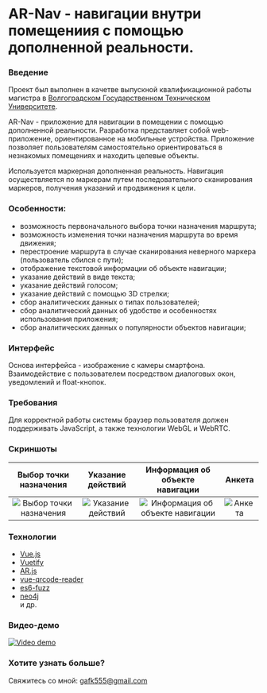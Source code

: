 # AR-Nav - навигации внутри помещениия с помощью дополненной реальности.

### Введение
Проект был выполнен в качетве выпускной квалификационной работы магистра в [Волгоградском Государственном Техническом Университете](http://www.vstu.ru/).

AR-Nav - приложение для навигации в помещении с помощью дополненной реальности. Разработка представляет собой web-приложение, ориентированное на мобильные устройства. Приложение позволяет пользователям самостоятельно ориентироваться в незнакомых помещениях и находить целевые объекты. 

Используется маркерная дополненная реальность. Навигация осуществляется по маркерам путем последовательного сканирования маркеров, получения указаний и продвижения к цели.


### Особенности:
- возможность первоначального выбора точки назначения маршрута;
- возможность изменения точки назначения маршрута во время движения;
- перестроение маршрута в случае сканирования неверного маркера (пользователь сбился с пути);
- отображение текстовой информации об объекте навигации;
- указание действий в виде текста;
- указание действий голосом;
- указание действий с помощью 3D стрелки;
- сбор аналитических данных о типах пользователей;
- сбор аналитический данных об удобстве и особенностях использования приложения;
- сбор аналитических данных о популярности объектов навигации;

### Интерфейс
Основа интерфейса - изображение с камеры смартфона. Взаимодействие с пользователем посредством диалоговых окон, уведомлений и float-кнопок.

### Требования
Для корректной работы системы браузер пользователя должен поддерживать JavaScript, а также технологии WebGL и WebRTC. 

### Скриншоты

| Выбор точки назначения             |  Указание действий | Информация об объекте навигации | Анкета
:-------------------------:|:-------------------------:|:-------------------------:|:-------------------------:
![Выбор точки назначения](https://raw.githubusercontent.com/gafk/ar-nav/master/wiki/choose_destination.PNG) | ![Указание действий](https://raw.githubusercontent.com/gafk/ar-nav/master/wiki/directions_1.PNG) | ![Информация об объекте навигации](https://raw.githubusercontent.com/gafk/ar-nav/master/wiki/nav_object_info.PNG) | ![Анкета](https://raw.githubusercontent.com/gafk/ar-nav/master/wiki/analytics_1.PNG)

### Технологии 
- [Vue.js](https://github.com/vuejs/vue)  
- [Vuetify](https://github.com/vuetifyjs/vuetify)  
- [AR.js](https://github.com/jeromeetienne/AR.js)  
- [vue-qrcode-reader](https://github.com/gruhn/vue-qrcode-reader)  
- [es6-fuzz](https://github.com/sebs/es6-fuzz)  
- [neo4j](https://github.com/neo4j/neo4j)  
и др.  

### Видео-демо
[![Video demo](https://img.youtube.com/vi/vVT1VbEgDjA/0.jpg)](https://www.youtube.com/watch?v=vVT1VbEgDjA)

### Хотите узнать больше?
Свяжитесь со мной: gafk555@gmail.com

